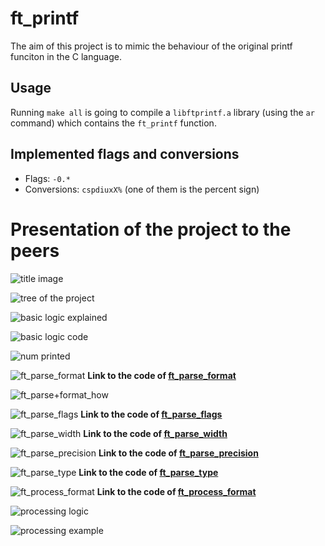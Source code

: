 # ft_printf
The aim of this project is to mimic the behaviour of the original printf funciton in the C language.

## Usage
Running `make all` is going to compile a `libftprintf.a` library (using the `ar` command) which contains the `ft_printf` function.

## Implemented flags and conversions

* Flags: `-0.*`
* Conversions: `cspdiuxX%` (one of them is the percent sign)

# Presentation of the project to the peers

![title image](https://github.com/r-egorov/ft_printf/blob/presentation/presentation/1.png)

![tree of the project](https://github.com/r-egorov/ft_printf/blob/presentation/presentation/2.png?raw=true)

![basic logic explained](https://github.com/r-egorov/ft_printf/blob/presentation/presentation/3.png?raw=true)

![basic logic code](https://github.com/r-egorov/ft_printf/blob/presentation/presentation/4.png?raw=true)

![num printed](https://github.com/r-egorov/ft_printf/blob/presentation/presentation/5.png?raw=true)

![ft_parse_format](https://github.com/r-egorov/ft_printf/blob/presentation/presentation/6.png?raw=true)
**Link to the code of [ft_parse_format](https://github.com/r-egorov/ft_printf/blob/master/parser/ft_parser.c)**

![ft_parse+format_how](https://github.com/r-egorov/ft_printf/blob/presentation/presentation/7.png?raw=true)

![ft_parse_flags](https://github.com/r-egorov/ft_printf/blob/presentation/presentation/9.png?raw=true)
**Link to the code of [ft_parse_flags](https://github.com/r-egorov/ft_printf/blob/master/parser/ft_parse_flags.c)**

![ft_parse_width](https://github.com/r-egorov/ft_printf/blob/presentation/presentation/11.png?raw=true)
**Link to the code of [ft_parse_width](https://github.com/r-egorov/ft_printf/blob/master/parser/ft_parse_width.c)**

![ft_parse_precision](https://github.com/r-egorov/ft_printf/blob/presentation/presentation/13.png?raw=true)
**Link to the code of [ft_parse_precision](https://github.com/r-egorov/ft_printf/blob/master/parser/ft_parse_precision.c)**

![ft_parse_type](https://github.com/r-egorov/ft_printf/blob/presentation/presentation/15.png?raw=true)
**Link to the code of [ft_parse_type](https://github.com/r-egorov/ft_printf/blob/master/parser/ft_parse_type.c)**

![ft_process_format](https://github.com/r-egorov/ft_printf/blob/presentation/presentation/17.png?raw=true)
**Link to the code of [ft_process_format](https://github.com/r-egorov/ft_printf/blob/master/parser/ft_process_format.c)**

![processing logic](https://github.com/r-egorov/ft_printf/blob/presentation/presentation/18.png?raw=true)

![processing example](https://github.com/r-egorov/ft_printf/blob/presentation/presentation/19.png?raw=true)
